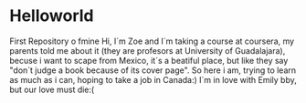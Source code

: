 # Helloworld
First Repository o fmine
Hi, I´m Zoe and I´m taking a course at coursera, my parents told me about it (they are profesors at University of Guadalajara), becuse i want to scape from Mexico, it´s a beatiful place, but like they say "don´t judge a book because of its cover page". So here i am, trying to learn as much as i can, hoping to take a job in Canada:)
I´m in love with Emily bby, but our love must die:(
